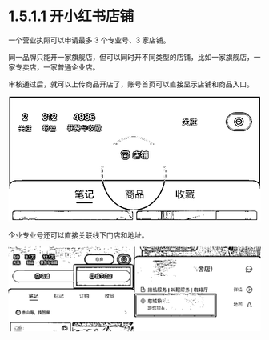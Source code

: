 # 1.5.1.1 开小红书店铺

一个营业执照可以申请最多 3 个专业号、3 家店铺。

同一品牌只能开一家旗舰店，但可以同时开不同类型的店铺，比如一家旗舰店，一家专卖店，一家普通企业店。

审核通过后，就可以上传商品开店了，账号首页可以直接显示店铺和商品入口。

![](img/1f80b00587953b25b497e8c2526a9dbe.png)

企业专业号还可以直接关联线下门店和地址。

![](img/304d8db5aaa14a4423920765ffd9d454.png)